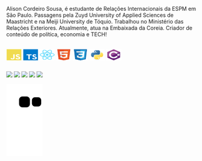 Alison Cordeiro Sousa, é estudante de Relações Internacionais da ESPM em São Paulo. Passagens pela Zuyd University of Applied Sciences de Maastricht e na Meiji University de Tóquio. Trabalhou no Ministério das Relações Exteriores. Atualmente, atua na Embaixada da Coreia. Criador de conteúdo de política, economia e TECH!

<div style="display: inline_block"><br>
  <img align="center" alt="Rafa-Js" height="30" width="40" src="https://raw.githubusercontent.com/devicons/devicon/master/icons/javascript/javascript-plain.svg">
  <img align="center" alt="Rafa-Ts" height="30" width="40" src="https://raw.githubusercontent.com/devicons/devicon/master/icons/typescript/typescript-plain.svg">
  <img align="center" alt="Rafa-React" height="30" width="40" src="https://raw.githubusercontent.com/devicons/devicon/master/icons/react/react-original.svg">
  <img align="center" alt="Rafa-HTML" height="30" width="40" src="https://raw.githubusercontent.com/devicons/devicon/master/icons/html5/html5-original.svg">
  <img align="center" alt="Rafa-CSS" height="30" width="40" src="https://raw.githubusercontent.com/devicons/devicon/master/icons/css3/css3-original.svg">
  <img align="center" alt="Rafa-Python" height="30" width="40" src="https://raw.githubusercontent.com/devicons/devicon/master/icons/python/python-original.svg">
  <img align="center" alt="Rafa-Csharp" height="30" width="40" src="https://raw.githubusercontent.com/devicons/devicon/master/icons/csharp/csharp-original.svg">
       
</div>

  ##

<div> 
  <a href="https://www.instagram.com/aliissonsousa00/" target="_blank"><img src="	https://img.shields.io/badge/Instagram-E4405F?style=for-the-badge&logo=instagram&logoColor=white" target="_blank"></a> 
  <a href = "alisoncordeiro1997@gmail.com"><img src="https://img.shields.io/badge/-Gmail-%23333?style=for-the-badge&logo=gmail&logoColor=white" target="_blank"></a>
  <a href="https://drive.google.com/drive/u/0/folders/1rtaa8TKUllIGla77q_FGk8fBuIL7KamI" target="_blank"><img src="https://img.shields.io/badge/Colab-F9AB00?style=for-the-badge&logo=googlecolab&color=525252" target="_blank"></a> 
  <a href="http://lattes.cnpq.br/9288908291324739" target="_blank"><img src="https://img.shields.io/badge/Edx-193A3E?style=for-the-badge&logo=edx&logoColor=white" target="_blank"></a>
  <a href="https://www.linkedin.com/in/alison-cordeiro-sousa-09abb81a8/" target="_blank"><img src="https://img.shields.io/badge/-LinkedIn-%230077B5?style=for-the-badge&logo=linkedin&logoColor=white" target="_blank"></a> 

![Snake animation](https://github.com/Alison-Sousa/Alison-Sousa/blob/output/github-contribution-grid-snake.svg)
</div>
